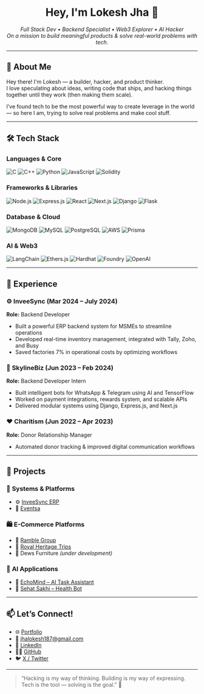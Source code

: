 <h1 align="center">Hey, I'm Lokesh Jha 👋</h1>

<p align="center">
  <em>Full Stack Dev • Backend Specialist • Web3 Explorer • AI Hacker</em><br>
  <em>On a mission to build meaningful products & solve real-world problems with tech.</em>
</p>

---

## 🧠 About Me

Hey there! I'm Lokesh — a builder, hacker, and product thinker.  
I love speculating about ideas, writing code that ships, and hacking things together until they work (then making them scale).

I’ve found tech to be the most powerful way to create leverage in the world — so here I am, trying to solve real problems and make cool stuff.

---

## 🛠️ Tech Stack

### Languages & Core
![C](https://img.shields.io/badge/-C-00599C?style=flat-square&logo=c)
![C++](https://img.shields.io/badge/-C++-00599C?style=flat-square&logo=c%2B%2B)
![Python](https://img.shields.io/badge/-Python-3776AB?style=flat-square&logo=python)
![JavaScript](https://img.shields.io/badge/-JavaScript-F7DF1E?style=flat-square&logo=javascript)
![Solidity](https://img.shields.io/badge/-Solidity-363636?style=flat-square&logo=solidity)

### Frameworks & Libraries
![Node.js](https://img.shields.io/badge/-Node.js-339933?style=flat-square&logo=node.js)
![Express.js](https://img.shields.io/badge/-Express.js-000000?style=flat-square&logo=express)
![React](https://img.shields.io/badge/-React-61DAFB?style=flat-square&logo=react)
![Next.js](https://img.shields.io/badge/-Next.js-000000?style=flat-square&logo=next.js)
![Django](https://img.shields.io/badge/-Django-092E20?style=flat-square&logo=django)
![Flask](https://img.shields.io/badge/-Flask-000000?style=flat-square&logo=flask)

### Database & Cloud
![MongoDB](https://img.shields.io/badge/-MongoDB-47A248?style=flat-square&logo=mongodb)
![MySQL](https://img.shields.io/badge/-MySQL-4479A1?style=flat-square&logo=mysql)
![PostgreSQL](https://img.shields.io/badge/-PostgreSQL-336791?style=flat-square&logo=postgresql)
![AWS](https://img.shields.io/badge/-AWS-232F3E?style=flat-square&logo=amazon-aws)
![Prisma](https://img.shields.io/badge/-Prisma-2D3748?style=flat-square&logo=prisma)

### AI & Web3
![LangChain](https://img.shields.io/badge/-LangChain-black?style=flat-square)
![Ethers.js](https://img.shields.io/badge/-Ethers.js-4E8EE9?style=flat-square)
![Hardhat](https://img.shields.io/badge/-Hardhat-F5DE19?style=flat-square)
![Foundry](https://img.shields.io/badge/-Foundry-black?style=flat-square)
![OpenAI](https://img.shields.io/badge/-OpenAI-412991?style=flat-square&logo=openai)

---

## 💼 Experience

### ⚙ **InveeSync (Mar 2024 – July 2024)**  
**Role:** Backend Developer  
- Built a powerful ERP backend system for MSMEs to streamline operations  
- Developed real-time inventory management, integrated with Tally, Zoho, and Busy  
- Saved factories 7% in operational costs by optimizing workflows

### 🧠 **SkylineBiz (Jun 2023 – Feb 2024)**  
**Role:** Backend Developer Intern  
- Built intelligent bots for WhatsApp & Telegram using AI and TensorFlow  
- Worked on payment integrations, rewards system, and scalable APIs  
- Delivered modular systems using Django, Express.js, and Next.js

### ❤️ **Charitism (Jun 2022 – Apr 2023)**  
**Role:** Donor Relationship Manager  
- Automated donor tracking & improved digital communication workflows

---

## 🚀 Projects

### 🧾 **Systems & Platforms**
- ⚙️ [InveeSync ERP](https://inveesync.in/)  
- 📅 [Eventsa](https://www.eventsa.in/)

### 🛍️ **E-Commerce Platforms**
- 🛒 [Ramble Group](https://ramble-app.vercel.app/)  
- 🛒 [Royal Heritage Trips](https://royalheritagetrips.vercel.app/)  
- 🛒 Dews Furniture *(under development)*

### 🤖 **AI Applications**
- 🤖 [EchoMind – AI Task Assistant](https://echomind.tech/)  
- 🤖 [Sehat Sakhi – Health Bot](https://sehat-sakhi-front.vercel.app/)

---

## 📫 Let’s Connect!

- 🌐 [Portfolio](https://echomind.tech)  
- 📧 [jhalokesh187@gmail.com](mailto:jhalokesh187@gmail.com)  
- 💼 [LinkedIn](https://www.linkedin.com/in/lokesh-jha-32023b1b2)  
- 🧑‍💻 [GitHub](https://github.com/whylokesh)  
- 🐦 [X / Twitter](https://x.com/whylokesh)

---

> “Hacking is my way of thinking. Building is my way of expressing. Tech is the tool — solving is the goal.” 🚀
